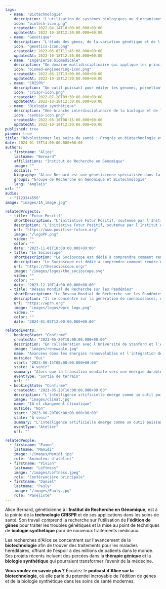```yaml
---
tags:
  - name: "Biotechnologie"
    description: "L'utilisation de systèmes biologiques ou d'organismes vivants pour développer ou créer différents produits."
    icon: "biotech-icon.png"
    createdAt: 2022-04-14T10:00:00.000+00:00
    updatedAt: 2022-10-18T12:30:00.000+00:00
  - name: "Génétique"
    description: "L'étude des gènes, de la variation génétique et de l'hérédité chez les organismes vivants."
    icon: "genetics-icon.png"
    createdAt: 2022-05-02T11:45:00.000+00:00
    updatedAt: 2022-10-18T12:30:00.000+00:00
  - name: "Ingénierie biomédicale"
    description: "Un domaine multidisciplinaire qui applique les principes de l'ingénierie à la médecine et à la biologie à des fins de soins de santé."
    icon: "biomed-engineering-icon.png"
    createdAt: 2022-06-12T13:00:00.000+00:00
    updatedAt: 2022-10-18T12:30:00.000+00:00
  - name: "CRISPR"
    description: "Un outil puissant pour éditer les génomes, permettant aux chercheurs de modifier les séquences d'ADN et la fonction des gènes."
    icon: "crispr-icon.png"
    createdAt: 2022-07-20T09:30:00.000+00:00
    updatedAt: 2022-10-18T12:30:00.000+00:00
  - name: "Biologie synthétique"
    description: "Une branche interdisciplinaire de la biologie et de l'ingénierie qui conçoit et construit de nouvelles parties, dispositifs et systèmes biologiques."
    icon: "synbio-icon.png"
    createdAt: 2022-08-10T08:15:00.000+00:00
    updatedAt: 2022-10-18T12:30:00.000+00:00
published: true
pinned: true
title: "Révolutionner les soins de santé : Progrès en biotechnologie et génétique"
date: 2024-01-15T14:00:00.000+00:00
authors:
  - firstname: "Alice"
    lastname: "Bernard"
    affiliations: "Institut de Recherche en Génomique"
    image: ""
    socials: ""
    biography: "Alice Bernard est une généticienne spécialisée dans la technologie CRISPR et la thérapie génique, travaillant à l'avant-garde des avancées en biotechnologie."
    groups: "Groupe de Recherche en Génomique et Biotechnologie"
    lang: "Anglais"
url: ""
audio:
  - "1123344556"
image: "images/IA_image.jpg"

relatedProjects:
  - title: "Futur Positif"
    shortDescription: "L'initiative Futur Positif, soutenue par l'Institut d'études avancées de Paris et la Fondation 2100"
    description: "L'initiative Futur Positif, soutenue par l'Institut d'études avancées de Paris et la Fondation 2100, vise à faire connaître les travaux de prospective."
    url: "https://www.positive-future.org"
    image: "/logoPF.png"
    video: ""
    color: ""
    date: "2023-11-01T10:00:00.000+00:00"
  - title: "Le Socioscope"
    shortDescription: "Le Socioscope est dédié à comprendre comment rendre notre monde plus durable, en particulier en ce qui concerne l'alimentation."
    description: "Le Socioscope est dédié à comprendre comment rendre notre monde plus durable, en particulier en ce qui concerne l'alimentation."
    url: "https://thesocioscope.org/"
    image: "/images/logos/the_socioscope.svg"
    video: ""
    color: ""
    date: "2023-12-10T14:00:00.000+00:00"
  - title: "Réseau Mondial de Recherche sur les Pandémies"
    shortDescription: "Le Réseau Mondial de Recherche sur les Pandémies (WPRN) se consacre à faciliter la collaboration internationale en matière de recherche sur les pandémies."
    description: "Il se concentre sur la génération de connaissances, de données et d'outils qui peuvent être partagés entre les nations pour mieux comprendre et combattre les pandémies. Grâce à des partenariats avec des institutions telles que l'Institut d'Études Avancées de Paris (Paris IAS), le WPRN réunit des experts pour relever les défis complexes posés par les crises sanitaires mondiales."
    url: "https://wprn.org"
    image: "images/logos/wprn_logo.png"
    video: ""
    color: ""
    date: "2024-01-05T12:00:00.000+00:00"

relatedEvents:
  - bookingState: "Confirmé"
    createdAt: "2023-05-20T10:00:00.000+00:00"
    description: "En collaboration avec l'Université de Stanford et l'Agence Internationale de l'Énergie"
    image: "images/renewable.jpg"
    name: "Avancées dans les énergies renouvelables et l'intégration de l'IA"
    outside: "Oui"
    start: "2023-06-15T08:00:00.000+00:00"
    state: "À venir"
    summary: "Alors que la transition mondiale vers une énergie durable se poursuit, l'intelligence artificielle joue un rôle crucial dans l'optimisation des systèmes d'énergie renouvelable."
    eventType: "Sortie de terrain"
    url: ""
  - bookingState: "Confirmé"
    createdAt: "2023-05-20T10:00:00.000+00:00"
    description: "L'intelligence artificielle émerge comme un outil puissant dans la lutte contre le changement climatique."
    image: "images/climat.jpg"
    name: "IA et changement climatique"
    outside: "Non"
    start: "2023-06-20T09:00:00.000+00:00"
    state: "À venir"
    summary: "L'intelligence artificielle émerge comme un outil puissant dans la lutte contre le changement climatique."
    eventType: "Atelier"
    url: ""

relatedPeople:
  - firstname: "Paven"
    lastname: "Mamidi"
    image: "/images/Mamidi.jpg"
    role: "Animateur d'atelier"
  - firstname: "Vivian"
    lastname: "Loftness"
    image: "/images/Loftness.jpeg"
    role: "Conférencière principale"
  - firstname: "Daniel"
    lastname: "Pauly"
    image: "/images/Pauly.jpg"
    role: "Panéliste"
---
```


Alice Bernard, généticienne à l'**Institut de Recherche en Génomique**, est à la pointe de la **technologie CRISPR** et de ses applications dans les soins de santé. Son travail comprend la recherche sur l'utilisation de **l'édition de gènes** pour traiter les troubles génétiques et la mise au point de techniques de **biologie synthétique** pour de nouveaux traitements médicaux.

Les recherches d'Alice se concentrent sur l'avancement de la **biotechnologie** afin de trouver des traitements pour les maladies héréditaires, offrant de l'espoir à des millions de patients dans le monde. Ses projets récents incluent des percées dans la **thérapie génique** et la **biologie synthétique** qui pourraient transformer l'avenir de la médecine.

**Vous voulez en savoir plus ?** Écoutez le **podcast d'Alice sur la biotechnologie**, où elle parle du potentiel incroyable de l'édition de gènes et de la biologie synthétique dans les soins de santé modernes.
